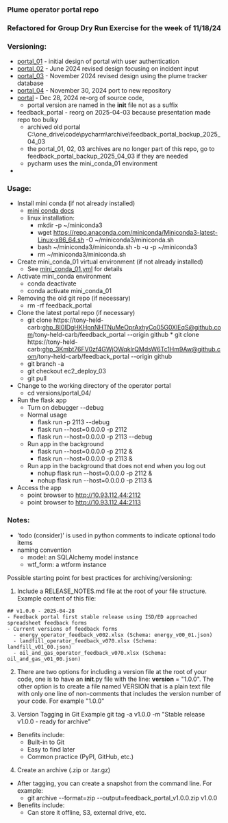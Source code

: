 ### Plume operator portal repo
### Refactored for Group Dry Run Exercise for the week of 11/18/24

### Versioning:

* [portal_01](archive/portal_01) - initial design of portal with user authentication
* [portal_02](archive/portal_02) - June 2024 revised design focusing on incident input
* [portal_03](archive/portal_03) - November 2024 revised design using the plume tracker database
* [portal_04](source/production/arb/portal) - November 30, 2024 port to new repository
* [portal](source/production/arb/portal) - Dec 28, 2024 re-org of source code, 
  * portal version are named in the __init__ file not as a suffix
* feedback_portal - reorg on 2025-04-03 because presentation made repo too bulky
  * archived old portal C:\one_drive\code\pycharm\archive\feedback_portal_backup_2025_04_03
  * the portal_01, 02, 03 archives are no longer part of this repo, go to feedback_portal_backup_2025_04_03 if they are needed
  * pycharm uses the mini_conda_01 environment
* 
### Usage:
* Install mini conda (if not already installed)
  * [mini conda docs](https://docs.conda.io/projects/conda/en/latest/user-guide/install/linux.html)
  * linux installation:
    * mkdir -p ~/miniconda3
    * wget https://repo.anaconda.com/miniconda/Miniconda3-latest-Linux-x86_64.sh -O ~/miniconda3/miniconda.sh
    * bash ~/miniconda3/miniconda.sh -b -u -p ~/miniconda3
    * rm ~/miniconda3/miniconda.sh
* Create mini_conda_01 virtual environment (if not already installed)
  * See [mini_conda_01.yml](admin/mini_conda_01.yml) for details
* Activate mini_conda environment
  * conda deactivate
  * conda activate mini_conda_01
* Removing the old git repo (if necessary)
  * rm -rf feedback_portal
* Clone the latest portal repo (if necessary)
    * git clone https://tony-held-carb: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@github.com/tony-held-carb/feedback_portal  --origin github    * git clone https://tony-held-carb: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@github.com/tony-held-carb/feedback_portal  --origin github
    * git branch -a
    * git checkout ec2_deploy_03 <or your remote branch of interest> 
    * git pull
* Change to the working directory of the operator portal
  * cd versions/portal_04/
* Run the flask app
  * Turn on debugger --debug
  * Normal usage
    * flask run -p 2113 --debug
    * flask run --host=0.0.0.0 -p 2112
    * flask run --host=0.0.0.0 -p 2113 --debug
  * Run app in the background
    * flask run --host=0.0.0.0 -p 2112 &
    * flask run --host=0.0.0.0 -p 2113 &
  * Run app in the background that does not end when you log out
    * nohup flask run --host=0.0.0.0 -p 2112 &
    * nohup flask run --host=0.0.0.0 -p 2113 &
* Access the app
  * point browser to http://10.93.112.44:2112
  * point browser to http://10.93.112.44:2113

### Notes:
* 'todo (consider)' is used in python comments to indicate optional todo items
* naming convention
  * model: an SQLAlchemy model instance
  * wtf_form: a wtform instance

Possible starting point for best practices for archiving/versioning:

1. Include a RELEASE_NOTES.md file at the root of your file structure.  Example content of this file:

```
## v1.0.0 - 2025-04-28
- Feedback portal first stable release using ISD/ED approached spreadsheet feedback forms
- Current versions of feedback forms
  - energy_operator_feedback_v002.xlsx (Schema: energy_v00_01.json)
  - landfill_operator_feedback_v070.xlsx (Schema: landfill_v01_00.json)
  - oil_and_gas_operator_feedback_v070.xlsx (Schema: oil_and_gas_v01_00.json)
```

2. There are two options for including a version file at the root of your code, one is to have an __init__.py file with the line:
__version__ = "1.0.0".
The other option is to create a file named VERSION that is a plain text file with only one line of non-comments that includes the version number of your code.  For example "1.0.0"

3. Version Tagging in Git
Example git tag -a v1.0.0 -m "Stable release v1.0.0 - ready for archive"
- Benefits include:
  - Built-in to Git
  - Easy to find later
  - Common practice (PyPI, GitHub, etc.)

4. Create an archive (.zip or .tar.gz)

- After tagging, you can create a snapshot from the command line.  For example:
  - git archive --format=zip --output=feedback_portal_v1.0.0.zip v1.0.0
- Benefits include:
  - Can store it offline, S3, external drive, etc.
